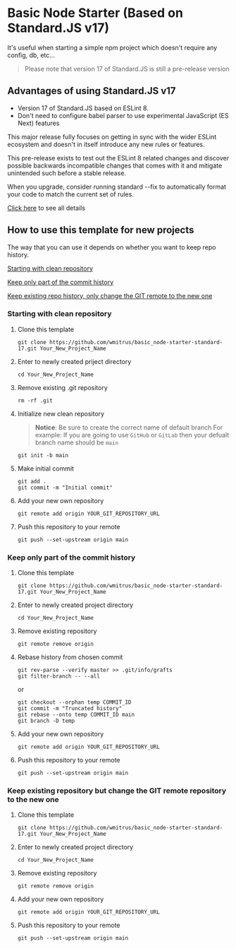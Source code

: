 # Basic Node Starter (Based on Standard.JS v17)
It's useful when starting a simple npm project which doesn't require any config, db, etc...

> Please note that version 17 of Standard.JS is still a pre-release version

## Advantages of using Standard.JS v17
- Version 17 of Standard.JS based on ESLint 8.
- Don't need to configure babel parser to use experimental JavaScript (ES Next) features 

This major release fully focuses on getting in sync with the wider ESLint ecosystem and doesn't in itself introduce any new rules or features.

This pre-release exists to test out the ESLint 8 related changes and discover possible backwards incompatible changes that comes with it and mitigate unintended such before a stable release.

When you upgrade, consider running standard --fix to automatically format your code to match the current set of rules.

[Click here](https://standardjs.com/changelog.html) to see all details

## How to use this template for new projects
The way that you can use it depends on whether you want to keep repo history.

[Starting with clean repository](#starting-with-clean-repository)

[Keep only part of the commit history](#keep-only-part-of-the-commit-history)

[Keep existing repo history, only change the GIT remote to the new one](#keep-existing-repository-but-change-the-git-remote-repository-to-the-new-one)

### Starting with clean repository

1. Clone this template

    ```plaintext
    git clone https://github.com/wmitrus/basic_node-starter-standard-17.git Your_New_Project_Name
    ```

2. Enter to newly created priject directory
    ```plaintext
    cd Your_New_Project_Name
    ```

3. Remove existing .git repository
    ```plaintext
    rm -rf .git
    ```

4. Initialize new clean repository
   > **Notice**: Be sure to create the correct name of default branch
For example: If you are going to use `GitHub` or `GitLab` then your defualt branch name should be `main`
    ```plaintext
    git init -b main
    ```

5. Make initial commit
   ```plaintext
   git add .
   git commit -m "Initial commit"
   ```

6. Add your new own repository
   ```plaintext
   git remote add origin YOUR_GIT_REPOSITORY_URL
   ```

7. Push this repository to your remote
   ```plaintext
   git push --set-upstream origin main
   ```

### Keep only part of the commit history

1. Clone this template

    ```plaintext
    git clone https://github.com/wmitrus/basic_node-starter-standard-17.git Your_New_Project_Name
    ```

2. Enter to newly created project directory
    ```plaintext
    cd Your_New_Project_Name
    ```

3. Remove existing repository
   ```plaintext
   git remote remove origin
   ```

4. Rebase history from chosen commit
   ```plaintext
   git rev-parse --verify master >> .git/info/grafts
   git filter-branch -- --all
   ```
   or
   ```plaintext
   git checkout --orphan temp COMMIT_ID
   git commit -m "Truncated history"
   git rebase --onto temp COMMIT_ID main
   git branch -D temp
   ```

5. Add your new own repository
   ```plaintext
   git remote add origin YOUR_GIT_REPOSITORY_URL
   ```

6. Push this repository to your remote
   ```plaintext
   git push --set-upstream origin main
   ```


### Keep existing repository but change the GIT remote repository to the new one

1. Clone this template

    ```plaintext
    git clone https://github.com/wmitrus/basic_node-starter-standard-17.git Your_New_Project_Name
    ```

2. Enter to newly created project directory
    ```plaintext
    cd Your_New_Project_Name
    ```

3. Remove existing repository
   ```plaintext
   git remote remove origin
   ```

4. Add your new own repository
   ```plaintext
   git remote add origin YOUR_GIT_REPOSITORY_URL
   ```

5. Push this repository to your remote
   ```plaintext
   git push --set-upstream origin main
   ```

